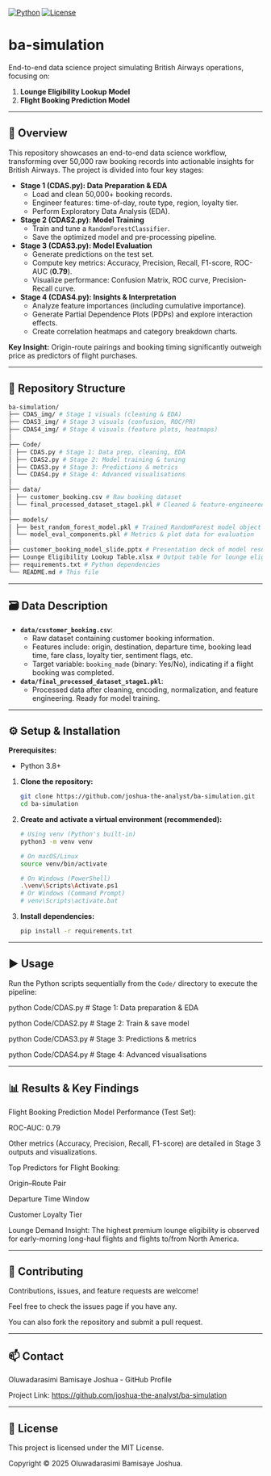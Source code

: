 [![Python](https://img.shields.io/badge/Python-3.8%2B-blue.svg)](https://www.python.org/)
[![License](https://img.shields.io/badge/License-MIT-green.svg)](https://opensource.org/licenses/MIT)

# ba-simulation

End-to-end data science project simulating British Airways operations, focusing on:
1.  **Lounge Eligibility Lookup Model**
2.  **Flight Booking Prediction Model**

---

## 🚀 Overview

This repository showcases an end-to-end data science workflow, transforming over 50,000 raw booking records into actionable insights for British Airways. The project is divided into four key stages:

-   **Stage 1 (CDAS.py): Data Preparation & EDA**
    -   Load and clean 50,000+ booking records.
    -   Engineer features: time-of-day, route type, region, loyalty tier.
    -   Perform Exploratory Data Analysis (EDA).
-   **Stage 2 (CDAS2.py): Model Training**
    -   Train and tune a `RandomForestClassifier`.
    -   Save the optimized model and pre-processing pipeline.
-   **Stage 3 (CDAS3.py): Model Evaluation**
    -   Generate predictions on the test set.
    -   Compute key metrics: Accuracy, Precision, Recall, F1-score, ROC-AUC (**0.79**).
    -   Visualize performance: Confusion Matrix, ROC curve, Precision-Recall curve.
-   **Stage 4 (CDAS4.py): Insights & Interpretation**
    -   Analyze feature importances (including cumulative importance).
    -   Generate Partial Dependence Plots (PDPs) and explore interaction effects.
    -   Create correlation heatmaps and category breakdown charts.

**Key Insight:** Origin-route pairings and booking timing significantly outweigh price as predictors of flight purchases.

---

## 📁 Repository Structure
```bash
ba-simulation/
├── CDAS_img/ # Stage 1 visuals (cleaning & EDA)
├── CDAS3_img/ # Stage 3 visuals (confusion, ROC/PR)
├── CDAS4_img/ # Stage 4 visuals (feature plots, heatmaps)
│
├── Code/
│ ├── CDAS.py # Stage 1: Data prep, cleaning, EDA
│ ├── CDAS2.py # Stage 2: Model training & tuning
│ ├── CDAS3.py # Stage 3: Predictions & metrics
│ └── CDAS4.py # Stage 4: Advanced visualisations
│
├── data/
│ ├── customer_booking.csv # Raw booking dataset
│ └── final_processed_dataset_stage1.pkl # Cleaned & feature-engineered data
│
├── models/
│ ├── best_random_forest_model.pkl # Trained RandomForest model object
│ └── model_eval_components.pkl # Metrics & plot data for evaluation
│
├── customer_booking_model_slide.pptx # Presentation deck of model results
├── Lounge Eligibility Lookup Table.xlsx # Output table for lounge eligibility
├── requirements.txt # Python dependencies
└── README.md # This file
```
---

## 🗃️ Data Description

-   **`data/customer_booking.csv`**:
    -   Raw dataset containing customer booking information.
    -   Features include: origin, destination, departure time, booking lead time, fare class, loyalty tier, sentiment flags, etc.
    -   Target variable: `booking_made` (binary: Yes/No), indicating if a flight booking was completed.
-   **`data/final_processed_dataset_stage1.pkl`**:
    -   Processed data after cleaning, encoding, normalization, and feature engineering. Ready for model training.

---

## ⚙️ Setup & Installation

**Prerequisites:**
*   Python 3.8+

1.  **Clone the repository:**
    ```bash
    git clone https://github.com/joshua-the-analyst/ba-simulation.git
    cd ba-simulation
    ```

2.  **Create and activate a virtual environment (recommended):**
    ```bash
    # Using venv (Python's built-in)
    python3 -m venv venv

    # On macOS/Linux
    source venv/bin/activate

    # On Windows (PowerShell)
    .\venv\Scripts\Activate.ps1
    # Or Windows (Command Prompt)
    # venv\Scripts\activate.bat
    ```

3.  **Install dependencies:**
    ```bash
    pip install -r requirements.txt
    ```

---

## ▶️ Usage

Run the Python scripts sequentially from the `Code/` directory to execute the pipeline:

python Code/CDAS.py      # Stage 1: Data preparation & EDA

python Code/CDAS2.py     # Stage 2: Train & save model 

python Code/CDAS3.py     # Stage 3: Predictions & metrics

python Code/CDAS4.py     # Stage 4: Advanced visualisations

---

## 📊 Results & Key Findings

Flight Booking Prediction Model Performance (Test Set):

ROC-AUC: 0.79

Other metrics (Accuracy, Precision, Recall, F1-score) are detailed in Stage 3 outputs and visualizations.

Top Predictors for Flight Booking:

Origin–Route Pair

Departure Time Window

Customer Loyalty Tier

Lounge Demand Insight: The highest premium lounge eligibility is observed for early-morning long-haul flights and flights to/from North America.

---

## 🤝 Contributing

Contributions, issues, and feature requests are welcome!

Feel free to check the issues page if you have any.

You can also fork the repository and submit a pull request.

---

## 📫 Contact

Oluwadarasimi Bamisaye Joshua - GitHub Profile

Project Link: https://github.com/joshua-the-analyst/ba-simulation

---

## 📝 License

This project is licensed under the MIT License.

Copyright © 2025 Oluwadarasimi Bamisaye Joshua.
